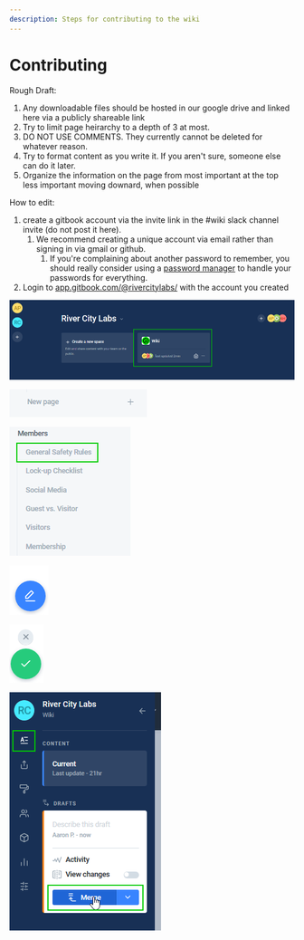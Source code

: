 ```yaml
---
description: Steps for contributing to the wiki
---
```


# Contributing

Rough Draft:

1. Any downloadable files should be hosted in our google drive and linked here via a publicly shareable link
2. Try to limit page heirarchy to a depth of 3 at most. 
3. DO NOT USE COMMENTS. They currently cannot be deleted for whatever reason.
4. Try to format content as you write it. If you aren't sure, someone else can do it later.
5. Organize the information on the page from most important at the top less important moving downard, when possible



How to edit:

1. create a gitbook account via the invite link in the \#wiki slack channel invite \(do not post it here\).
   1. We recommend creating a unique account via email rather than signing in via gmail or github. 
      1. If you're complaining about another password to remember, you should really consider using a [password manager](https://www.lastpass.com) to handle your passwords for everything.
2. Login to [app.gitbook.com/@rivercitylabs/](https://app.gitbook.com/@rivercitylabs/) with the account you created

![Select the Wiki Space](../.gitbook/assets/image%20%284%29.png)



![either click new page to create a new page,](../.gitbook/assets/image%20%281%29.png)

![or click the page you want to edit](../.gitbook/assets/image%20%283%29.png)



![Click the edit button](../.gitbook/assets/image%20%286%29.png)

![Click the checkmark to save your changes and add them to the commit. X will cancel your changes.](../.gitbook/assets/image.png)

![Click the &apos;A&apos; content button then the &quot;Merge&quot; button to finalize your changes. You can save multiple changes before clicking the Merge button to batch them together.](../.gitbook/assets/image%20%285%29.png)

